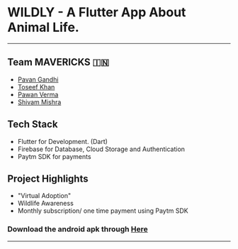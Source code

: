 # WILDLY - A Flutter App About Animal Life.

______________________________________________

## Team MAVERICKS :india:

-  [Pavan Gandhi](https://github.com/iampavangandhi)
-  [Toseef Khan](https://github.com/toseefkhan403)
-  [Pawan Verma](https://github.com/PawanVerma1337)
-  [Shivam Mishra](https://github.com/shivam8287)

## Tech Stack

- Flutter for Development. (Dart)
- Firebase for Database, Cloud Storage and Authentication
- Paytm SDK for payments

## Project Highlights

- "Virtual Adoption"
- Wildlife Awareness
- Monthly subscription/ one time payment using Paytm SDK

### Download the android apk through [Here](https://github.com/toseefkhan403/wildly/app-release.apk)

______________________________________________

